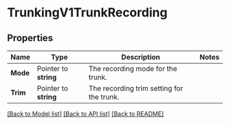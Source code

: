 # TrunkingV1TrunkRecording

## Properties

Name | Type | Description | Notes
------------ | ------------- | ------------- | -------------
**Mode** | Pointer to **string** | The recording mode for the trunk. |
**Trim** | Pointer to **string** | The recording trim setting for the trunk. |

[[Back to Model list]](../README.md#documentation-for-models) [[Back to API list]](../README.md#documentation-for-api-endpoints) [[Back to README]](../README.md)


